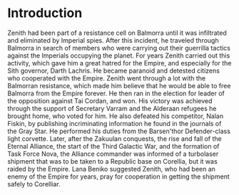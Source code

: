 # Introduction
Zenith had been part of a resistance cell on Balmorra until it was infiltrated and eliminated by Imperial spies.
After this incident, he traveled through Balmorra in search of members who were carrying out their guerrilla tactics against the Imperials occupying the planet.
For years Zenith carried out this activity, which gave him a great hatred for the Empire, and especially for the Sith governor, Darth Lachris.
He became paranoid and detested citizens who cooperated with the Empire.
Zenith went through a lot with the Balmorran resistance, which made him believe that he would be able to free Balmorra from the Empire forever.
He then ran in the election for leader of the opposition against Tai Cordan, and won.
His victory was achieved through the support of Secretary Varram and the Alderaan refugees he brought home, who voted for him.
He also defeated his competitor, Nalan Fiskin, by publishing incriminating information he found in the journals of the Gray Star.
He performed his duties from the Barsen'thor Defender-class light corvette.
Later, after the Zakuulan conquests, the rise and fall of the Eternal Alliance, the start of the Third Galactic War, and the formation of Task Force Nova, the Alliance commander was informed of a turbolaser shipment that was to be taken to a Republic base on Corellia, but it was raided by the Empire.
Lana Beniko suggested  Zenith, who had been an enemy of the Empire for years, pray for cooperation in getting the shipment safely to Corelliar.